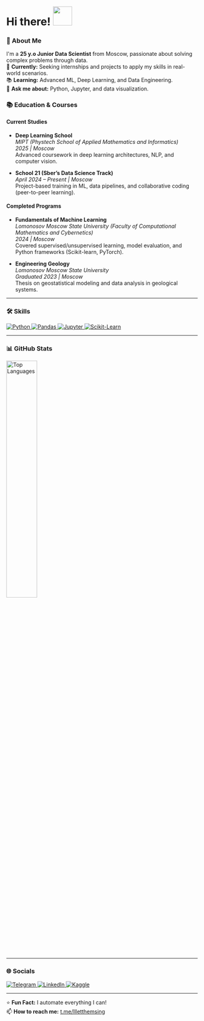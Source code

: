 # Hi there! <img src="https://media.giphy.com/media/JrXas5ecb4FkwbFpIE/giphy.gif?cid=ecf05e47fcn1099h05bo2ol707kfmbfg4bwvzx2njmgb1n7l&ep=v1_gifs_search&rid=giphy.gif&ct=g" width="50"/>

### 🚀 About Me
I'm a **25 y.o Junior Data Scientist** from Moscow, passionate about solving complex problems through data.  
🔭 **Currently:** Seeking internships and projects to apply my skills in real-world scenarios.  
📚 **Learning:** Advanced ML, Deep Learning, and Data Engineering.  
💬 **Ask me about:** Python, Jupyter, and data visualization.  

### 📚 Education & Courses

#### **Current Studies**
- **Deep Learning School**  
  *MIPT (Phystech School of Applied Mathematics and Informatics)*  
  *2025 | Moscow*  
  Advanced coursework in deep learning architectures, NLP, and computer vision.

- **School 21 (Sber’s Data Science Track)**  
  *April 2024 – Present | Moscow*  
  Project-based training in ML, data pipelines, and collaborative coding (peer-to-peer learning).

#### **Completed Programs**
- **Fundamentals of Machine Learning**  
  *Lomonosov Moscow State University (Faculty of Computational Mathematics and Cybernetics)*  
  *2024 | Moscow*  
  Covered supervised/unsupervised learning, model evaluation, and Python frameworks (Scikit-learn, PyTorch).

- **Engineering Geology**  
  *Lomonosov Moscow State University*  
  *Graduated 2023 | Moscow*  
  Thesis on geostatistical modeling and data analysis in geological systems.
---

### 🛠️ Skills
<p align="left">
  <a href="https://www.python.org/" target="_blank" rel="noreferrer">
    <img src="https://img.shields.io/badge/Python-3776AB?style=for-the-badge&logo=python&logoColor=white" alt="Python"/>
  </a>
  <a href="https://pandas.pydata.org/" target="_blank" rel="noreferrer">
    <img src="https://img.shields.io/badge/Pandas-150458?style=for-the-badge&logo=pandas&logoColor=white" alt="Pandas"/>
  </a>
  <a href="https://jupyter.org/" target="_blank" rel="noreferrer">
    <img src="https://img.shields.io/badge/Jupyter-F37626?style=for-the-badge&logo=jupyter&logoColor=white" alt="Jupyter"/>
  </a>
  <a href="https://scikit-learn.org/" target="_blank" rel="noreferrer">
    <img src="https://img.shields.io/badge/scikit--learn-F7931E?style=for-the-badge&logo=scikit-learn&logoColor=white" alt="Scikit-Learn"/>
  </a>
</p>

---

### 📊 GitHub Stats
<div align="left">
  <a href="https://github.com/episode16">
    <img src="https://github-readme-stats.vercel.app/api/top-langs/?username=episode16&theme=dark&hide_border=true&layout=compact&hide=makefile,dockerfile,powershell" alt="Top Languages" width="40%"/>
  </a>
</div>

---

### 🌐 Socials
<p align="left">
  <a href="https://t.me/llletthemsing" target="_blank">
    <img src="https://img.shields.io/badge/Telegram-2CA5E0?style=for-the-badge&logo=telegram&logoColor=white" alt="Telegram"/>
  </a>
  <a href="https://www.linkedin.com/in/kamil-minikhanov-74a5a4354/" target="_blank">
    <img src="https://img.shields.io/badge/LinkedIn-0077B5?style=for-the-badge&logo=linkedin&logoColor=white" alt="LinkedIn"/>
  </a>
  <a href="https://www.kaggle.com/kamilminihanov" target="_blank">
    <img src="https://img.shields.io/badge/Kaggle-20BEFF?style=for-the-badge&logo=kaggle&logoColor=white" alt="Kaggle"/>
  </a>
</p>

---

⭐ **Fun Fact:** I automate everything I can!  
📫 **How to reach me:** [t.me/llletthemsing](https://t.me/llletthemsing)
